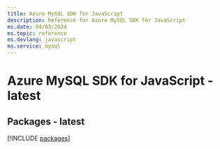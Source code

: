 ```yaml
---
title: Azure MySQL SDK for JavaScript
description: Reference for Azure MySQL SDK for JavaScript
ms.date: 04/03/2024
ms.topic: reference
ms.devlang: javascript
ms.service: mysql
---
```

# Azure MySQL SDK for JavaScript - latest
## Packages - latest
[!INCLUDE [packages](mysql-index.md)]